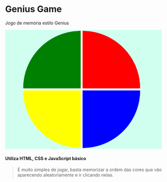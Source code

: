 # Genius Game
 Jogo de memória estilo Genius
 
 ![Genius](genius.png)
 
 #### Utiliza HTML, CSS e JavaScript básico
 > É muito simples de jogar, basta memorizar a ordem das cores que vão aparecendo aleatoriamente e ir clicando nelas.

